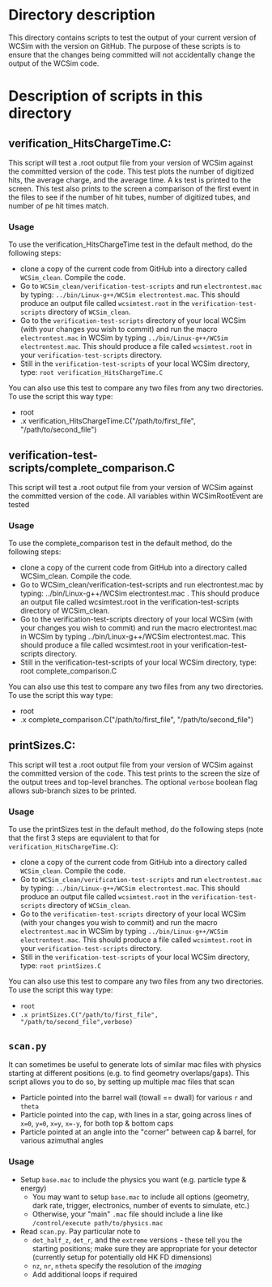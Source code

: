 # Directory description

This directory contains scripts to test the output of your current version of WCSim with the version on GitHub. 
The purpose of these scripts is to ensure that the changes being committed will not accidentally change the output of the WCSim code. 

# Description of scripts in this directory

## verification_HitsChargeTime.C: 

This script will test a .root output file from your version of WCSim against the committed version of the code. 
This test plots the number of digitized hits, the average charge, and the average time. 
A ks test is printed to the screen. This test also prints to the screen a comparison of the first event in the files to see if the number of hit tubes, number of digitized tubes, and number of pe hit times match. 

### Usage
To use the verification_HitsChargeTime test in the default method, do the following steps:
* clone a copy of the current code from GitHub into a directory called `WCSim_clean`. Compile the code. 
* Go to `WCSim_clean/verification-test-scripts` and run `electrontest.mac` by typing: `../bin/Linux-g++/WCSim electrontest.mac`. This should produce an output file called `wcsimtest.root` in the `verification-test-scripts` directory of `WCSim_clean`. 
* Go to the `verification-test-scripts` directory of your local WCSim (with your changes you wish to commit) and run the macro `electrontest.mac` in WCSim by typing `../bin/Linux-g++/WCSim electrontest.mac`. This should produce a file called `wcsimtest.root` in your `verification-test-scripts` directory. 
* Still in the `verification-test-scripts` of your local WCSim directory, type: `root verification_HitsChargeTime.C`

You can also use this test to compare any two files from any two directories. To use the script this way type:
* root 
* .x verification_HitsChargeTime.C("/path/to/first_file", "/path/to/second_file")

## verification-test-scripts/complete_comparison.C

This script will test a .root output file from your version of WCSim against the committed version of the code.
All variables within WCSimRootEvent are tested

### Usage
To use the complete_comparison test in the default method, do the following steps:
* clone a copy of the current code from GitHub into a directory called WCSim_clean. Compile the code. 
* Go to WCSim_clean/verification-test-scripts and run electrontest.mac by typing: ../bin/Linux-g++/WCSim electrontest.mac . This should produce an output file called wcsimtest.root in the verification-test-scripts directory of WCSim_clean. 
* Go to the verification-test-scripts directory of your local WCSim (with your changes you wish to commit) and run the macro electrontest.mac in WCSim by typing ../bin/Linux-g++/WCSim electrontest.mac. This should produce a file called wcsimtest.root in your verification-test-scripts directory. 
* Still in the verification-test-scripts of your local WCSim directory, type: root complete_comparison.C

You can also use this test to compare any two files from any two directories. To use the script this way type:
* root 
* .x complete_comparison.C("/path/to/first_file", "/path/to/second_file")

## printSizes.C:

This script will test a .root output file from your version of WCSim against the committed version of the code.
This test prints to the screen the size of the output trees and top-level branches.
The optional `verbose` boolean flag allows sub-branch sizes to be printed.

### Usage
To use the printSizes test in the default method, do the following steps (note that the first 3 steps are equvialent to that for `verification_HitsChargeTime.C`):
* clone a copy of the current code from GitHub into a directory called `WCSim_clean`. Compile the code. 
* Go to `WCSim_clean/verification-test-scripts` and run `electrontest.mac` by typing: `../bin/Linux-g++/WCSim electrontest.mac`. This should produce an output file called `wcsimtest.root` in the `verification-test-scripts` directory of `WCSim_clean`. 
* Go to the `verification-test-scripts` directory of your local WCSim (with your changes you wish to commit) and run the macro `electrontest.mac` in WCSim by typing `../bin/Linux-g++/WCSim electrontest.mac`. This should produce a file called `wcsimtest.root` in your `verification-test-scripts` directory. 
* Still in the `verification-test-scripts` of your local WCSim directory, type: `root printSizes.C`

You can also use this test to compare any two files from any two directories. To use the script this way type:
* `root` 
* `.x printSizes.C("/path/to/first_file", "/path/to/second_file",verbose)`


## `scan.py`
It can sometimes be useful to generate lots of similar mac files with physics starting at different positions (e.g. to find geometry overlaps/gaps).
This script allows you to do so, by setting up multiple mac files that scan
* Particle pointed into the barrel wall (towall == dwall) for various `r` and `theta`
* Particle pointed into the cap, with lines in a star, going across lines of `x=0`, `y=0`, `x=y`, `x=-y`, for both top & bottom caps
* Particle pointed at an angle into the "corner" between cap & barrel, for various azimuthal angles

### Usage
* Setup `base.mac` to include the physics you want (e.g. particle type & energy)
  * You may want to setup `base.mac` to include all options (geometry, dark rate, trigger, electronics, number of events to simulate, etc.)
  * Otherwise, your "main" `.mac` file should include a line like `/control/execute path/to/physics.mac`
* Read `scan.py`. Pay particular note to
  * `det_half_z`, `det_r`, and the `extreme` versions - these tell you the starting positions; make sure they are appropriate for your detector (currently setup for potentially old HK FD dimensions)
  * `nz`, `nr`, `ntheta` specify the resolution of the *imaging*
  * Add additional loops if required
